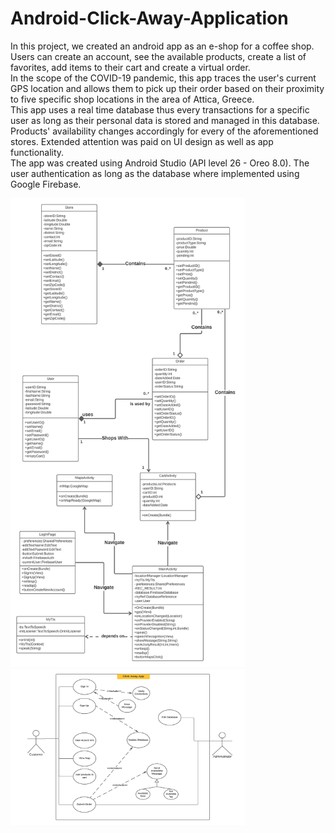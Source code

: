 # Android-Click-Away-Application  
In this project, we created an android app as an e-shop for a coffee shop. Users can create an account, see the available products, create a list of favorites, add items to their cart and create a virtual order.  
In the scope of the COVID-19 pandemic, this app traces the user's current GPS location and allows them to pick up their order based on their proximity to five specific shop locations in the area of Attica, Greece.  
This app uses a real time database thus every transactions for a specific user as long as their personal data is stored and managed in this database. Products' availability changes accordingly for every of the aforementioned stores. Extended attention was paid on UI design as well as app functionality.  
The app was created using Android Studio (API level 26 - Oreo 8.0). The user authentication as long as the database where implemented using Google Firebase.  

<img src="Screenshots/UML Screenshot (2).png" width="375" height="750" />
<img src="Screenshots/UML Screenshot (1).png" width="375" height="250" />
